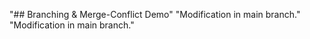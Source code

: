 "## Branching & Merge-Conflict Demo" 
"Modification in main branch." 
"Modification in main branch." 
